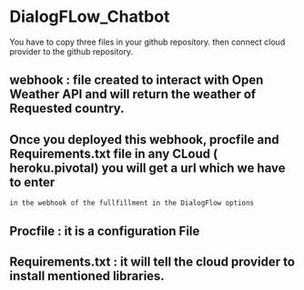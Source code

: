 # DialogFLow_Chatbot

You have to copy three files in your github repository. then connect cloud provider to the github repository.
## webhook : file created to interact with Open Weather API and will return the weather of Requested country.
## Once you deployed this webhook, procfile and Requirements.txt file in any CLoud ( heroku.pivotal) you will get a url which we have to enter
    in the webhook of the fullfillment in the DialogFlow options
## Procfile : it is a configuration File
## Requirements.txt : it will tell the cloud provider to install mentioned libraries.
